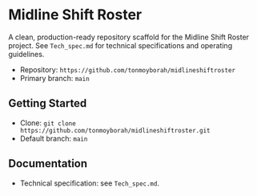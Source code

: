 # Midline Shift Roster

A clean, production-ready repository scaffold for the Midline Shift Roster project. See `Tech_spec.md` for technical specifications and operating guidelines.

- Repository: `https://github.com/tonmoyborah/midlineshiftroster`
- Primary branch: `main`

## Getting Started

- Clone: `git clone https://github.com/tonmoyborah/midlineshiftroster.git`
- Default branch: `main`

## Documentation

- Technical specification: see `Tech_spec.md`. 